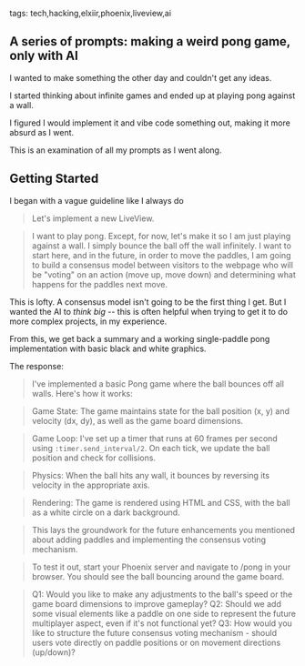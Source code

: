 tags: tech,hacking,elxiir,phoenix,liveview,ai
## A series of prompts: making a weird pong game, only with AI
I wanted to make something the other day and couldn't get any ideas.

I started thinking about infinite games and ended up at playing pong against a wall.

I figured I would implement it and vibe code something out, making it more absurd as I went.

This is an examination of all my prompts as I went along.

## Getting Started
I began with a vague guideline like I always do

> Let's implement a new LiveView.

> I want to play pong. Except, for now, let's make it so I am just playing against a wall. I simply bounce the ball off the wall infinitely. I want to start here, and in the future, in order to move the paddles, I am going to build a consensus model between visitors to the webpage who will be "voting" on an action (move up, move down) and determining what happens for the paddles next move. 

This is lofty. A consensus model isn't going to be the first thing I get.
But I wanted the AI to _think big_ -- this is often helpful when trying to get it to do more complex projects, in my experience.

From this, we get back a summary and a working single-paddle pong implementation with basic black and white graphics.

The response:

> I've implemented a basic Pong game where the ball bounces off all walls. Here's how it works:

> Game State: The game maintains state for the ball position (x, y) and velocity (dx, dy), as well as the game board dimensions.

> Game Loop: I've set up a timer that runs at 60 frames per second using `:timer.send_interval/2`. On each tick, we update the ball position and check for collisions.

> Physics: When the ball hits any wall, it bounces by reversing its velocity in the appropriate axis.

> Rendering: The game is rendered using HTML and CSS, with the ball as a white circle on a dark background.

> This lays the groundwork for the future enhancements you mentioned about adding paddles and implementing the consensus voting mechanism.

> To test it out, start your Phoenix server and navigate to /pong in your browser. You should see the ball bouncing around the game board.

> Q1: Would you like to make any adjustments to the ball's speed or the game board dimensions to improve gameplay?
> Q2: Should we add some visual elements like a paddle on one side to represent the future multiplayer aspect, even if it's not functional yet?
> Q3: How would you like to structure the future consensus voting mechanism - should users vote directly on paddle positions or on movement directions (up/down)?
